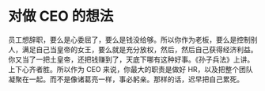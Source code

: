 # 对做 CEO 的想法

<!--
ID: c6dc067b-9ed4-480d-aee2-1b0560a91e26
Status: draft
Date: 2019-10-31T00:00:00
Modified: 2020-07-30T21:39:50
wp_id: 1832
-->

员工想辞职，要么是心委屈了，要么是钱没给够。所以你作为老板，要么是控制别人，满足自己当皇帝的女王，要么就是充分放权，然后，然后自己获得经济利益。你又当了一把土皇帝，还把钱赚到了，天底下哪有这种好事。《孙子兵法》上讲。上下心齐者胜。所以作为 CEO 来说，你最大的职责是做好 HR，以及把整个团队凝聚在一起。​而不是像诸葛亮一样，事必躬亲。那样的话，迟早把自己累死。